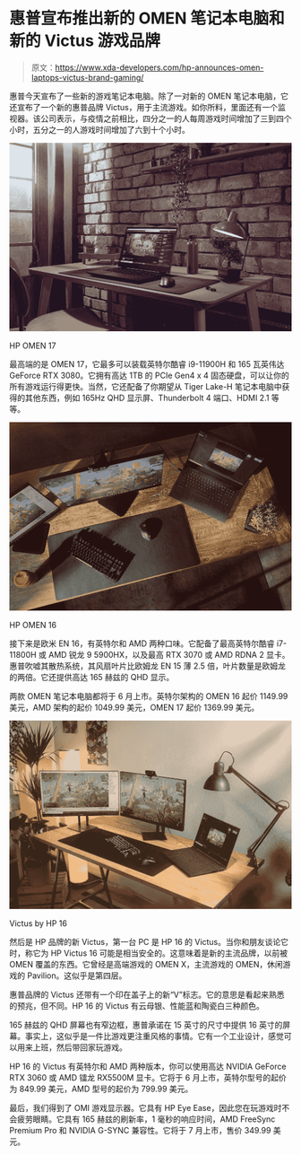 # 惠普宣布推出新的 OMEN 笔记本电脑和新的 Victus 游戏品牌

> 原文：<https://www.xda-developers.com/hp-announces-omen-laptops-victus-brand-gaming/>

惠普今天宣布了一些新的游戏笔记本电脑。除了一对新的 OMEN 笔记本电脑，它还宣布了一个新的惠普品牌 Victus，用于主流游戏。如你所料，里面还有一个监视器。该公司表示，与疫情之前相比，四分之一的人每周游戏时间增加了三到四个小时，五分之一的人游戏时间增加了六到十个小时。

 <picture>![HP OMEN 17 on desk with mouse and lamp](img/6c12c2803e5d7c4d0c38da5aa2bf7591.png)</picture> 

HP OMEN 17

最高端的是 OMEN 17，它最多可以装载英特尔酷睿 i9-11900H 和 165 瓦英伟达 GeForce RTX 3080。它拥有高达 1TB 的 PCIe Gen4 x 4 固态硬盘，可以让你的所有游戏运行得更快。当然，它还配备了你期望从 Tiger Lake-H 笔记本电脑中获得的其他东西，例如 165Hz QHD 显示屏、Thunderbolt 4 端口、HDMI 2.1 等等。

 <picture>![Top-down view of HP OMEN 16 on desk with monitor and keyboard](img/53ede65bc54741fa66c16b0fbee0f357.png)</picture> 

HP OMEN 16

接下来是欧米 EN 16，有英特尔和 AMD 两种口味。它配备了最高英特尔酷睿 i7-11800H 或 AMD 锐龙 9 5900HX，以及最高 RTX 3070 或 AMD RDNA 2 显卡。惠普吹嘘其散热系统，其风扇叶片比欧姆龙 EN 15 薄 2.5 倍，叶片数量是欧姆龙的两倍。它还提供高达 165 赫兹的 QHD 显示。

两款 OMEN 笔记本电脑都将于 6 月上市。英特尔架构的 OMEN 16 起价 1149.99 美元，AMD 架构的起价 1049.99 美元，OMEN 17 起价 1369.99 美元。

 <picture>![](img/e4849ddb1daaf4e63951d08a7d4c542e.png)</picture> 

Victus by HP 16

然后是 HP 品牌的新 Victus，第一台 PC 是 HP 16 的 Victus。当你和朋友谈论它时，称它为 HP Victus 16 可能是相当安全的。这意味着是新的主流品牌，以前被 OMEN 覆盖的东西。它曾经是高端游戏的 OMEN X，主流游戏的 OMEN，休闲游戏的 Pavilion。这似乎是第四层。

惠普品牌的 Victus 还带有一个印在盖子上的新“V”标志。它的意思是看起来熟悉的预兆，但不同。HP 16 的 Victus 有云母银、性能蓝和陶瓷白三种颜色。

165 赫兹的 QHD 屏幕也有窄边框，惠普承诺在 15 英寸的尺寸中提供 16 英寸的屏幕。事实上，这似乎是一件比游戏更注重风格的事情。它有一个工业设计，感觉可以用来上班，然后带回家玩游戏。

HP 16 的 Victus 有英特尔和 AMD 两种版本，你可以使用高达 NVIDIA GeForce RTX 3060 或 AMD 镭龙 RX5500M 显卡。它将于 6 月上市，英特尔型号的起价为 849.99 美元，AMD 型号的起价为 799.99 美元。

最后，我们得到了 OMI 游戏显示器。它具有 HP Eye Ease，因此您在玩游戏时不会疲劳眼睛。它具有 165 赫兹的刷新率，1 毫秒的响应时间，AMD FreeSync Premium Pro 和 NVIDIA G-SYNC 兼容性。它将于 7 月上市，售价 349.99 美元。